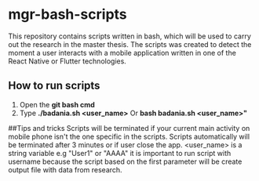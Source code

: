 # mgr-bash-scripts
This repository contains scripts written in bash, which will be used to carry out the research in the master thesis.
The scripts was created to detect the moment a user interacts with a mobile application written in one of the React Native or Flutter technologies.

## How to run scripts

1. Open the **git bash cmd**
2. Type **./badania.sh <user_name>** Or **bash badania.sh <user_name>"**


##Tips and tricks
Scripts will be terminated if your current main activity on mobile phone isn't the one specific in the scripts.
Scripts automatically will be terminated after 3 minutes or if user close the app. 
<user_name> is a string variable e.g "User1" or "AAAA" it is important to run script with username because the script based on the first 
parameter will be create output file with data from research.
